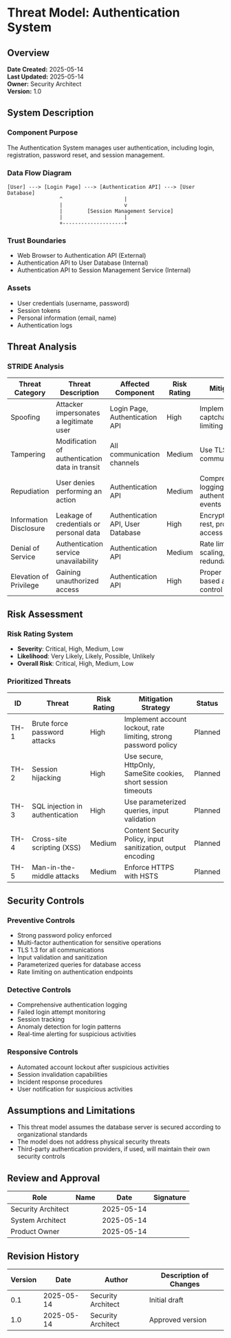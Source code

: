 # Threat Model: Authentication System

## Overview

**Date Created:** 2025-05-14  
**Last Updated:** 2025-05-14  
**Owner:** Security Architect  
**Version:** 1.0

## System Description

### Component Purpose
The Authentication System manages user authentication, including login, registration, password reset, and session management.

### Data Flow Diagram
```
[User] ---> [Login Page] ---> [Authentication API] ---> [User Database]
                 ^                    |
                 |                    v
                 |        [Session Management Service]
                 |                    |
                 +--------------------+
```

### Trust Boundaries
- Web Browser to Authentication API (External)
- Authentication API to User Database (Internal)
- Authentication API to Session Management Service (Internal)

### Assets
- User credentials (username, password)
- Session tokens
- Personal information (email, name)
- Authentication logs

## Threat Analysis

### STRIDE Analysis

| Threat Category | Threat Description | Affected Component | Risk Rating | Mitigation |
|-----------------|-------------------|-------------------|-------------|------------|
| Spoofing | Attacker impersonates a legitimate user | Login Page, Authentication API | High | Implement MFA, captcha, rate limiting |
| Tampering | Modification of authentication data in transit | All communication channels | Medium | Use TLS for all communications |
| Repudiation | User denies performing an action | Authentication API | Medium | Comprehensive logging of all authentication events |
| Information Disclosure | Leakage of credentials or personal data | Authentication API, User Database | High | Encryption at rest, proper access controls |
| Denial of Service | Authentication service unavailability | Authentication API | Medium | Rate limiting, scaling, redundancy |
| Elevation of Privilege | Gaining unauthorized access | Authentication API | High | Proper role-based access control |

## Risk Assessment

### Risk Rating System
- **Severity**: Critical, High, Medium, Low
- **Likelihood**: Very Likely, Likely, Possible, Unlikely
- **Overall Risk**: Critical, High, Medium, Low

### Prioritized Threats

| ID | Threat | Risk Rating | Mitigation Strategy | Status |
|----|--------|-------------|---------------------|--------|
| TH-1 | Brute force password attacks | High | Implement account lockout, rate limiting, strong password policy | Planned |
| TH-2 | Session hijacking | High | Use secure, HttpOnly, SameSite cookies, short session timeouts | Planned |
| TH-3 | SQL injection in authentication | High | Use parameterized queries, input validation | Planned |
| TH-4 | Cross-site scripting (XSS) | Medium | Content Security Policy, input sanitization, output encoding | Planned |
| TH-5 | Man-in-the-middle attacks | Medium | Enforce HTTPS with HSTS | Planned |

## Security Controls

### Preventive Controls
- Strong password policy enforced
- Multi-factor authentication for sensitive operations
- TLS 1.3 for all communications
- Input validation and sanitization
- Parameterized queries for database access
- Rate limiting on authentication endpoints

### Detective Controls
- Comprehensive authentication logging
- Failed login attempt monitoring
- Session tracking
- Anomaly detection for login patterns
- Real-time alerting for suspicious activities

### Responsive Controls
- Automated account lockout after suspicious activities
- Session invalidation capabilities
- Incident response procedures
- User notification for suspicious activities

## Assumptions and Limitations

- This threat model assumes the database server is secured according to organizational standards
- The model does not address physical security threats
- Third-party authentication providers, if used, will maintain their own security controls

## Review and Approval

| Role | Name | Date | Signature |
|------|------|------|-----------|
| Security Architect | | 2025-05-14 | |
| System Architect | | 2025-05-14 | |
| Product Owner | | 2025-05-14 | |

## Revision History

| Version | Date | Author | Description of Changes |
|---------|------|--------|------------------------|
| 0.1 | 2025-05-14 | Security Architect | Initial draft |
| 1.0 | 2025-05-14 | Security Architect | Approved version |